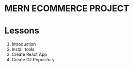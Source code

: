 # MERN ECOMMERCE PROJECT

# Lessons

1. Introduction
2. Install tools
3. Create React App
4. Create Git Repository
